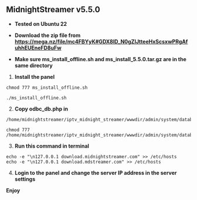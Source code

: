 ## MidnightStreamer v5.5.0

* **Tested on Ubuntu 22**

* **Download the zip file from https://mega.nz/file/mc4FBYyK#GDX8lD_N0gZlJtteeHxScsxwPRgAfuhhEUEneFD8uFw**

* **Make sure ms_install_offline.sh and ms_install_5.5.0.tar.gz are in the same directory**

1. **Install the panel**
```
chmod 777 ms_install_offline.sh

./ms_install_offline.sh
```

2. **Copy odbc_db.php in**
```
/home/midnightstreamer/iptv_midnight_streamer/wwwdir/admin/system/database/drivers/odbc/

chmod 777 /home/midnightstreamer/iptv_midnight_streamer/wwwdir/admin/system/database/drivers/odbc/odbc_db.php
```

3. **Run this command in terminal**
```
echo -e "\n127.0.0.1 download.midnightstreamer.com" >> /etc/hosts
echo -e "\n127.0.0.1 download.mdstreamer.com" >> /etc/hosts
```

4. **Login to the panel and change the server IP address in the server settings**

**Enjoy**
